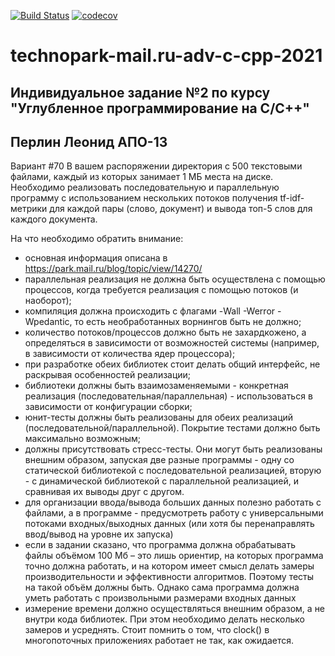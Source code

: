 [![Build Status](https://travis-ci.org/perlinleo/technopark-mail.ru-adv-c-cpp-2021.svg?branch=individual-task2)](https://travis-ci.org/perlinleo/technopark-mail.ru-adv-c-cpp-2021)
[![codecov](https://codecov.io/gh/perlinleo/technopark-mail.ru-adv-c-cpp-2021/branch/master/graph/badge.svg?token=Y59PE2MGY9)](https://codecov.io/gh/perlinleo/technopark-mail.ru-adv-c-cpp-2021)
# technopark-mail.ru-adv-c-cpp-2021
## Индивидуальное заданиe №2 по курсу "Углубленное программирование на C/C++"
## Перлин Леонид АПО-13


Вариант #70
В вашем распоряжении директория с 500 текстовыми файлами, каждый из которых занимает 1 МБ места на диске. Необходимо реализовать последовательную и параллельную программу с использованием нескольких потоков получения tf-idf-метрики для каждой пары (слово, документ) и вывода топ-5 слов для каждого документа.

На что необходимо обратить внимание:
- основная информация описана в https://park.mail.ru/blog/topic/view/14270/
- параллельная реализация не должна быть осуществлена с помощью процессов, когда требуется реализация с помощью потоков (и наоборот);
- компиляция должна происходить с флагами -Wall -Werror -Wpedantic, то есть необработанных ворнингов быть не должно;
- количество потоков/процессов должно быть не захардкожено, а определяться в зависимости от возможностей системы (например, в зависимости от количества ядер процессора);
- при разработке обеих библиотек стоит делать общий интерфейс, не раскрывая особенностей реализации;
- библиотеки должны быть взаимозаменяемыми - конкретная реализация (последовательная/параллельная) - использоваться в зависимости от конфигурации сборки;
- юнит-тесты должны быть реализованы для обеих реализаций (последовательной/параллельной). Покрытие тестами должно быть максимально возможным;
- должны присутствовать стресс-тесты. Они могут быть реализованы внешним образом, запуская две разные программы - одну со статической библиотекой с последовательной реализацией, вторую - с динамической библиотекой с параллельной реализацией, и сравнивая их выводы друг с другом.
- для организации ввода/вывода больших данных полезно работать с файлами, а в программе - предусмотреть работу с универсальными потоками входных/выходных данных (или хотя бы перенаправлять ввод/вывод на уровне их запуска)
- если в задании сказано, что программа должна обрабатывать файлы объёмом 100 Мб – это лишь ориентир, на которых программа точно должна работать, и на котором имеет смысл делать замеры производительности и эффективности алгоритмов. Поэтому тесты на такой объём должны быть. Однако сама программа должна уметь работать с произвольными размерами входных данных
- измерение времени должно осуществляться внешним образом, а не внутри кода библиотек. При этом необходимо делать несколько замеров и усреднять. Стоит помнить о том, что clock() в многопоточных приложениях работает не так, как ожидается.
